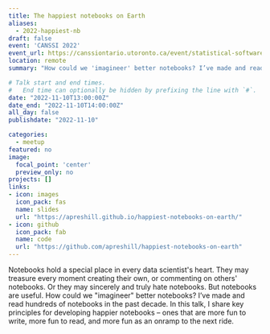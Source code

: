 ```yaml
---
title: The happiest notebooks on Earth
aliases: 
  - 2022-happiest-nb
draft: false
event: 'CANSSI 2022'
event_url: https://canssiontario.utoronto.ca/event/statistical-software-conference/
location: remote
summary: "How could we 'imagineer' better notebooks? I’ve made and read hundreds of notebooks in the past decade. In this keynote for the first annual CANSSI Ontario Statistical Software Conference, I share key principles for developing happier notebooks based on my experience as a notebook enthusiast, educator/advocate, and product manager."

# Talk start and end times.
#   End time can optionally be hidden by prefixing the line with `#`.
date: "2022-11-10T13:00:00Z"
date_end: "2022-11-10T14:00:00Z"
all_day: false
publishdate: "2022-11-10"

categories:
  - meetup
featured: no
image:
  focal_point: 'center'
  preview_only: no
projects: []
links:
- icon: images
  icon_pack: fas
  name: slides
  url: "https://apreshill.github.io/happiest-notebooks-on-earth/"
- icon: github
  icon_pack: fab
  name: code
  url: "https://github.com/apreshill/happiest-notebooks-on-earth"
---
```


Notebooks hold a special place in every data scientist's heart. They may treasure every moment creating their own, or commenting on others' notebooks. Or they may sincerely and truly hate notebooks. But notebooks are useful. How could we "imagineer" better notebooks? I’ve made and read hundreds of notebooks in the past decade. In this talk, I share key principles for developing happier notebooks – ones that are more fun to write, more fun to read, and more fun as an onramp to the next ride.
